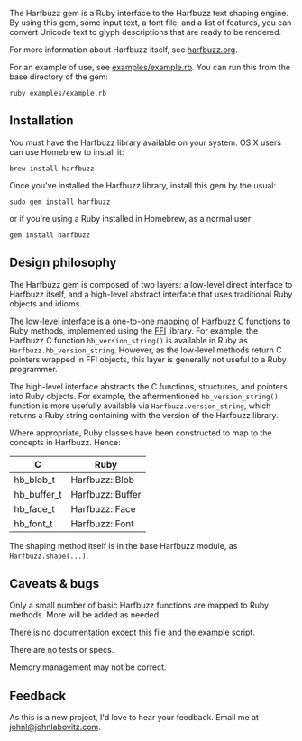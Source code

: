 The Harfbuzz gem is a Ruby interface to the Harfbuzz text shaping engine. By using this gem, some input text, a font file, and a list of features, you can convert Unicode text to glyph descriptions that are ready to be rendered.

For more information about Harfbuzz itself, see [harfbuzz.org](http://harfbuzz.org).

For an example of use, see [examples/example.rb](https://github.com/jslabovitz/harfbuzz-gem/blob/master/examples/example.rb). You can run this from the base directory of the gem:

    ruby examples/example.rb


## Installation

You must have the Harfbuzz library available on your system. OS X users can use Homebrew to install it:

    brew install harfbuzz

Once you've installed the Harfbuzz library, install this gem by the usual:

    sudo gem install harfbuzz

or if you're using a Ruby installed in Homebrew, as a normal user:

    gem install harfbuzz


## Design philosophy

The Harfbuzz gem is composed of two layers: a low-level direct interface to Harfbuzz itself, and a high-level abstract interface that uses traditional Ruby objects and idioms.

The low-level interface is a one-to-one mapping of Harfbuzz C functions to Ruby methods, implemented using the [FFI](https://github.com/ffi/ffi) library. For example, the Harfbuzz C function `hb_version_string()`  is available in Ruby as `Harfbuzz.hb_version_string`. However, as the low-level methods return C pointers wrapped in FFI objects, this layer is generally not useful to a Ruby programmer.

The high-level interface abstracts the C functions, structures, and pointers into Ruby objects. For example, the aftermentioned `hb_version_string()` function is more usefully available via `Harfbuzz.version_string`, which returns a Ruby string containing with the version of the Harfbuzz library.

Where appropriate, Ruby classes have been constructed to map to the concepts in Harfbuzz. Hence:

| C           | Ruby
| ----------- | ----
| hb_blob_t   | Harfbuzz::Blob
| hb_buffer_t | Harfbuzz::Buffer
| hb_face_t   | Harfbuzz::Face
| hb_font_t   | Harfbuzz::Font

The shaping method itself is in the base Harfbuzz module, as `Harfbuzz.shape(...)`.


## Caveats & bugs

Only a small number of basic Harfbuzz functions are mapped to Ruby methods. More will be added as needed.

There is no documentation except this file and the example script.

There are no tests or specs.

Memory management may not be correct.


## Feedback

As this is a new project, I'd love to hear your feedback. Email me at [johnl@johnlabovitz.com](mailto:johnl@johnlabovitz.com).